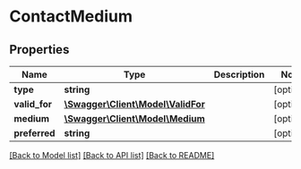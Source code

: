 # ContactMedium

## Properties
Name | Type | Description | Notes
------------ | ------------- | ------------- | -------------
**type** | **string** |  | [optional] 
**valid_for** | [**\Swagger\Client\Model\ValidFor**](ValidFor.md) |  | [optional] 
**medium** | [**\Swagger\Client\Model\Medium**](Medium.md) |  | [optional] 
**preferred** | **string** |  | [optional] 

[[Back to Model list]](../README.md#documentation-for-models) [[Back to API list]](../README.md#documentation-for-api-endpoints) [[Back to README]](../README.md)


